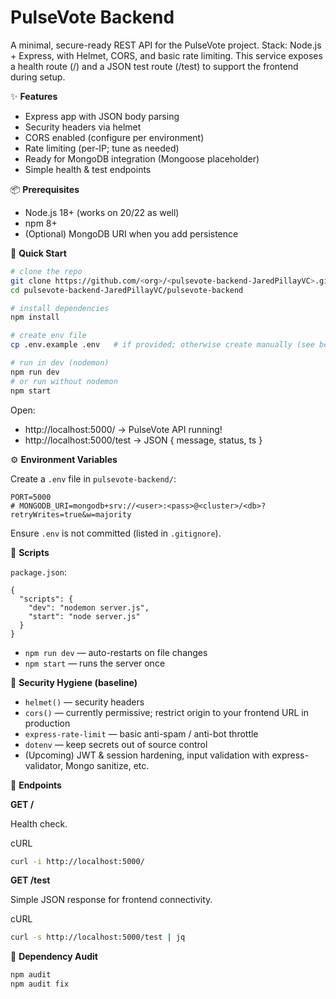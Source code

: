 # PulseVote Backend

A minimal, secure-ready REST API for the PulseVote project.
Stack: Node.js + Express, with Helmet, CORS, and basic rate limiting.
This service exposes a health route (/) and a JSON test route (/test) to support the frontend during setup.

✨ **Features**

- Express app with JSON body parsing
- Security headers via helmet
- CORS enabled (configure per environment)
- Rate limiting (per-IP; tune as needed)
- Ready for MongoDB integration (Mongoose placeholder)
- Simple health & test endpoints

📦 **Prerequisites**

- Node.js 18+ (works on 20/22 as well)
- npm 8+
- (Optional) MongoDB URI when you add persistence

🚀 **Quick Start**

```sh
# clone the repo
git clone https://github.com/<org>/<pulsevote-backend-JaredPillayVC>.git
cd pulsevote-backend-JaredPillayVC/pulsevote-backend

# install dependencies
npm install

# create env file
cp .env.example .env   # if provided; otherwise create manually (see below)

# run in dev (nodemon)
npm run dev
# or run without nodemon
npm start
```

Open:

- http://localhost:5000/
  → PulseVote API running!
- http://localhost:5000/test
  → JSON { message, status, ts }

⚙️ **Environment Variables**

Create a `.env` file in `pulsevote-backend/`:

```
PORT=5000
# MONGODB_URI=mongodb+srv://<user>:<pass>@<cluster>/<db>?retryWrites=true&w=majority
```

Ensure `.env` is not committed (listed in `.gitignore`).

🧭 **Scripts**

`package.json`:

```
{
  "scripts": {
    "dev": "nodemon server.js",
    "start": "node server.js"
  }
}
```

- `npm run dev` — auto-restarts on file changes
- `npm start` — runs the server once

🔐 **Security Hygiene (baseline)**

- `helmet()` — security headers
- `cors()` — currently permissive; restrict origin to your frontend URL in production
- `express-rate-limit` — basic anti-spam / anti-bot throttle
- `dotenv` — keep secrets out of source control
- (Upcoming) JWT & session hardening, input validation with express-validator, Mongo sanitize, etc.

🧪 **Endpoints**

**GET /**

Health check.

cURL

```sh
curl -i http://localhost:5000/
```

**GET /test**

Simple JSON response for frontend connectivity.

cURL

```sh
curl -s http://localhost:5000/test | jq
```

🧰 **Dependency Audit**

```sh
npm audit
npm audit fix
```